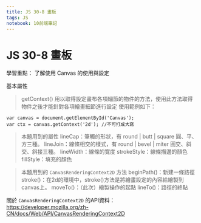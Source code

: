 ```yaml
---
title: JS 30-8 畫板
tags: JS
notebook: 10前端筆記
---
```


# JS 30-8 畫板
學習重點：
了解使用 Canvas 的使用與設定

基本屬性
> getContext()
用以取得設定畫布各項細節的物件的方法，使用此方法取得物件之後才能針對各項繪畫細節進行設定
使用範例如下：
```JS
var canvas = document.getElementById('Canvas');
var ctx = canvas.getContext('2d'); //不可打成大寫
```

>本題用到的屬性
lineCap：筆觸的形狀，有 round | butt | square 圓、平、方三種。
lineJoin：線條相交的樣式，有 round | bevel | miter 圓交、斜交、斜接三種。
lineWidth：線條的寬度
strokeStyle：線條描邊的顏色
fillStyle：填充的顏色

>本題用到的 `CanvasRenderingContext2D` 方法
beginPath()：新建一條路徑
stroke()：在2d的環境中，stroke()方法是將繪畫設定的內容給繪製到canvas上。
moveTo()：（此次）繪製操作的起點
lineTo()：路徑的終點


關於 `CanvasRenderingContext2D` 的API資料：
https://developer.mozilla.org/zh-CN/docs/Web/API/CanvasRenderingContext2D